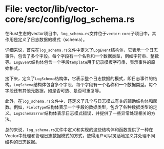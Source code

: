# File: vector/lib/vector-core/src/config/log_schema.rs

在Rust生态的vector项目中，`log_schema.rs`文件位于`vector-core`子项目中，其作用是定义了日志数据的模式（schema）。

详细来说，首先在`log_schema.rs`文件中定义了`LogEvent`结构体，它表示一个日志事件，包含了多个字段。每个字段有一个名称和一个数据类型，例如字符串、整数等。`LogEvent`结构体包含一个字段`template`用于记录模板字符串，表示事件的原始格式。

接下来，定义了`LogSchema`结构体，它表示整个日志数据的模式，即日志事件的结构。`LogSchema`结构体包含多个字段，每个字段有一个名称和一个数据类型。每个字段还有其他元数据，如是否可选、是否可重复等。

此外，在`log_schema.rs`文件中，还定义了几个与日志模式有关的辅助结构体和函数。例如，`FieldType`结构体表示一个字段的数据类型，包含了各种数据类型的定义。`LogSchemaError`结构体表示日志模式错误，并提供了一些异常处理相关的方法。

总的来说，`log_schema.rs`文件中定义和实现的这些结构体和函数提供了一种在Vector中处理和管理日志数据模式的方式，使得用户可以灵活地定义并处理不同结构的日志数据。

